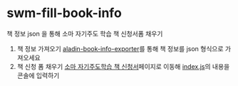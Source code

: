 # swm-fill-book-info
책 정보 json 을 통해 소마 자기주도 학습 책 신청서폼 채우기

1. 책 정보 가져오기
  [aladin-book-info-exporter](https://github.com/fienestar/aladin-book-info-exporter)를 통해 책 정보를 json 형식으로 가져오세요
2. 책 신청 폼 채우기
  [소마 자기주도학습 책 신청서](https://www.swmaestro.org/sw/mypage/eduFee/forInsert.do?menuNo=200053)페이지로 이동해
  [index.js](./index.js)의 내용을 콘솔에 입력하기
